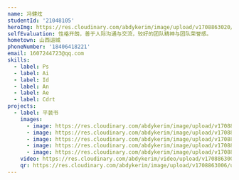 ```yaml
---
name: 冯健炫
studentId: '21048105'
heroImg: https://res.cloudinary.com/abdykerim/image/upload/v1708863020/uploads/students/21048105/%E4%B8%AA%E4%BA%BA%E7%85%A7%E7%89%87_pkr04g.jpg
selfEvaluation: 性格开朗，善于人际沟通与交流，较好的团队精神与团队荣誉感。
hometown: 山西运城
phoneNumber: '18406418221'
email: 1607244723@qq.com
skills:
  - label: Ps
  - label: Ai
  - label: Id
  - label: An
  - label: Ae
  - label: Cdrt
projects:
  - label: 平装书
    images:
      - image: https://res.cloudinary.com/abdykerim/image/upload/v1708863021/uploads/students/21048105/softcover/image5_zjxlgw.png
      - image: https://res.cloudinary.com/abdykerim/image/upload/v1708863020/uploads/students/21048105/softcover/image3_b95grw.png
      - image: https://res.cloudinary.com/abdykerim/image/upload/v1708863016/uploads/students/21048105/softcover/image2_hft1yt.png
      - image: https://res.cloudinary.com/abdykerim/image/upload/v1708863014/uploads/students/21048105/softcover/image1_jxmuay.png
      - image: https://res.cloudinary.com/abdykerim/image/upload/v1708863008/uploads/students/21048105/softcover/image4_humnib.png
    video: https://res.cloudinary.com/abdykerim/video/upload/v1708863006/uploads/students/21048105/softcover/video_pg0n51.mp4
    qr: https://res.cloudinary.com/abdykerim/image/upload/v1708863006/uploads/students/21048105/softcover/qr_qyd6p1.png
---
```


